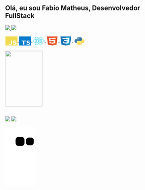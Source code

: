 ## Olá, eu sou Fabio Matheus, Desenvolvedor FullStack
<div align="left">
  <a href="https://github.com/FabioMatheus777">
  <img height="180em" src="https://github-readme-stats.vercel.app/api?username=FabioMatheus777&show_icons=true&theme=dracula&include_all_commits=true&count_private=true"/>
    <img height="180em" src="https://github-readme-stats.vercel.app/api/top-langs/?username=FabioMatheus777&show_icons=true&layout=compact&langs_count=7&theme=dracula"/>
</div>
 
 
 <div style="display: inline_block"><br>
   
  <img align="center" alt="Fabio-Js" height="30" width="40" src="https://raw.githubusercontent.com/devicons/devicon/master/icons/javascript/javascript-plain.svg">
  <img align="center" alt="Fabio-Ts" height="30" width="40" src="https://raw.githubusercontent.com/devicons/devicon/master/icons/typescript/typescript-plain.svg">
  <img align="center" alt="Fabio-React" height="30" width="40" src="https://raw.githubusercontent.com/devicons/devicon/master/icons/react/react-original.svg">
  <img align="center" alt="Fabio-HTML" height="30" width="40" src="https://raw.githubusercontent.com/devicons/devicon/master/icons/html5/html5-original.svg">
  <img align="center" alt="Fabio-CSS" height="30" width="40" src="https://raw.githubusercontent.com/devicons/devicon/master/icons/css3/css3-original.svg">
  <img align="center" alt="Fabio-Python" height="30" width="40" src="https://raw.githubusercontent.com/devicons/devicon/master/icons/python/python-original.svg"><br><br>
  <img height="180em" width="120em" src="https://media.tenor.com/rkY5QA5c3VAAAAAM/gato-digitando.gif"/>
</div>
 
 ##
 
 <div>
 
  <a href = "mailto:fabiomatheusxlr8.com"><img src="https://img.shields.io/badge/-Gmail-%23333?style=for-the-badge&logo=gmail&logoColor=red" target="_blank"></a>
  <a href="https://www.linkedin.com/in/ferreira-fabio-dev/" target="_blank"><img src="https://img.shields.io/badge/-LinkedIn-%230077B5?style=for-the-badge&logo=linkedin&logoColor=white" target="_blank"></a> 
  
  
 ![Snake animation](https://github.com/FabioMatheus777/FabioMatheus777/blob/output/github-contribution-grid-snake.svg)

 </div>





###
